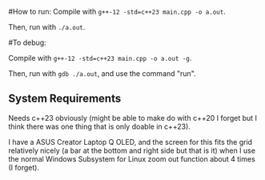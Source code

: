 #How to run:
Compile with ```g++-12 -std=c++23 main.cpp -o a.out```.

Then, run with ```./a.out```.

#To debug:

Compile with ```g++-12 -std=c++23 main.cpp -o a.out -g```.

Then, run with ```gdb ./a.out```, and use the command "run".

## System Requirements

Needs c++23 obviously (might be able to make do with c++20 I forget but I think there was one thing that is only doable in c++23).

I have a ASUS Creator Laptop Q OLED, and the screen for this fits the grid relatively nicely (a bar at the bottom and right side but that is it) when I use the normal Windows Subsystem for Linux zoom out function about 4 times (I forget).
